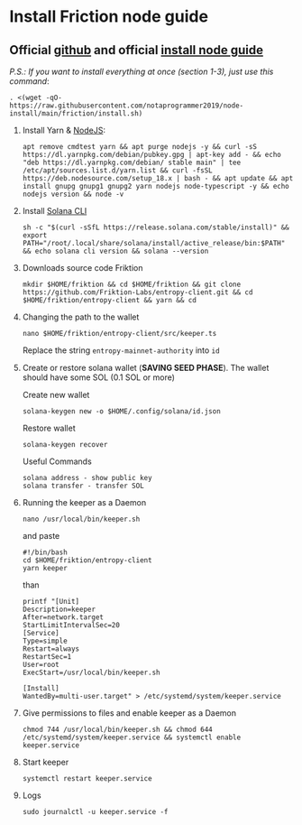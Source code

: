 # Install Friction node guide

Official [github](https://github.com/Friktion-Labs) and official [install node guide](https://gist.github.com/bradenkeith/528901a7067645a65bf3f16aefed0126)
-
  _P.S.: If you want to install everything at once (section 1-3), just use this command_:

    . <(wget -qO- https://raw.githubusercontent.com/notaprogrammer2019/node-install/main/friction/install.sh)

1. Install Yarn & [NodeJS](https://github.com/nodesource/distributions#debinstall):

       apt remove cmdtest yarn && apt purge nodejs -y && curl -sS https://dl.yarnpkg.com/debian/pubkey.gpg | apt-key add - && echo "deb https://dl.yarnpkg.com/debian/ stable main" | tee /etc/apt/sources.list.d/yarn.list && curl -fsSL https://deb.nodesource.com/setup_18.x | bash - && apt update && apt install gnupg gnupg1 gnupg2 yarn nodejs node-typescript -y && echo nodejs version && node -v

2. Install [Solana CLI](https://docs.solana.com/wallet-guide)

       sh -c "$(curl -sSfL https://release.solana.com/stable/install)" && export PATH="/root/.local/share/solana/install/active_release/bin:$PATH" && echo solana cli version && solana --version

3. Downloads source code Friktion

       mkdir $HOME/friktion && cd $HOME/friktion && git clone https://github.com/Friktion-Labs/entropy-client.git && cd $HOME/friktion/entropy-client && yarn && cd

4. Changing the path to the wallet

       nano $HOME/friktion/entropy-client/src/keeper.ts
      Replace the string  `entropy-mainnet-authority` into `id`
      
5. Create or restore solana wallet (**SAVING SEED PHASE**). The wallet should have some SOL (0.1 SOL or more)

    Create new wallet

       solana-keygen new -o $HOME/.config/solana/id.json
       
    Restore wallet
    
       solana-keygen recover
       
    Useful Commands
       
       solana address - show public key
       solana transfer - transfer SOL

6. Running the keeper as a Daemon

       nano /usr/local/bin/keeper.sh
      and paste
       
       #!/bin/bash
       cd $HOME/friktion/entropy-client
       yarn keeper
      than
      
       printf "[Unit]
       Description=keeper
       After=network.target
       StartLimitIntervalSec=20
       [Service]
       Type=simple
       Restart=always
       RestartSec=1
       User=root
       ExecStart=/usr/local/bin/keeper.sh
       
       [Install]
       WantedBy=multi-user.target" > /etc/systemd/system/keeper.service
7. Give permissions to files and enable keeper as a Daemon

       chmod 744 /usr/local/bin/keeper.sh && chmod 644 /etc/systemd/system/keeper.service && systemctl enable keeper.service

8. Start keeper

       systemctl restart keeper.service
9. Logs

       sudo journalctl -u keeper.service -f
